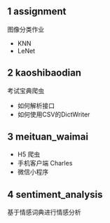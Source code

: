## 1 assignment

图像分类作业

- KNN
- LeNet

## 2 kaoshibaodian

考试宝典爬虫

- 如何解析接口
- 如何使用CSV的DictWriter

## 3 meituan_waimai

- H5 爬虫
- 手机客户端 Charles
- 微信小程序

## 4 sentiment_analysis

基于情感词典进行情感分析

